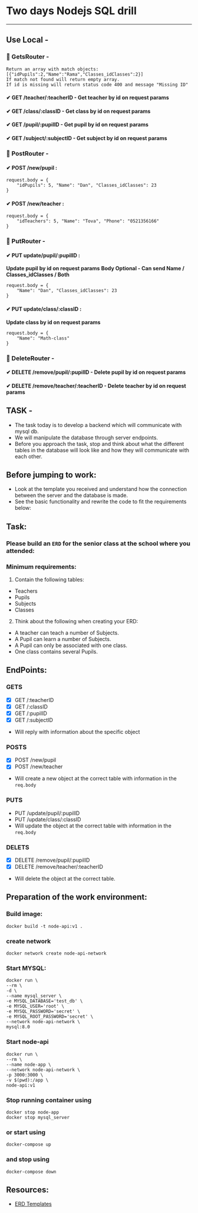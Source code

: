 # Two days Nodejs SQL drill

---

## Use Local -

### 📍 GetsRouter -

```
Return an array with match objects:
[{"idPupils":2,"Name":"Rama","Classes_idClasses":2}]
If match not found will return empty array.
If id is missing will return status code 400 and message "Missing ID"
```

#### ✔ GET /teacher/:teacherID - Get teacher by id on request params

#### ✔ GET /class/:classID - Get class by id on request params

#### ✔ GET /pupil/:pupilID - Get pupil by id on request params

#### ✔ GET /subject/:subjectID - Get subject by id on request params

### 📍 PostRouter -

#### ✔ POST /new/pupil :

```
request.body = {
    "idPupils": 5, "Name": "Dan", "Classes_idClasses": 23
}
```

#### ✔ POST /new/teacher :

```
request.body = {
    "idTeachers": 5, "Name": "Tova", "Phone": "0521356166"
}
```

### 📍 PutRouter -

#### ✔ PUT update/pupil/:pupilID :

**Update pupil by id on request params**
**Body Optional - Can send Name / Classes_idClasses / Both**

```
request.body = {
    "Name": "Dan", "Classes_idClasses": 23
}
```

#### ✔ PUT update/class/:classID :

**Update class by id on request params**

```
request.body = {
    "Name": "Math-class"
}
```

### 📍 DeleteRouter -

#### ✔ DELETE /remove/pupil/:pupilID - Delete pupil by id on request params

#### ✔ DELETE /remove/teacher/:teacherID - Delete teacher by id on request params

## TASK -

- The task today is to develop a backend which will communicate with mysql db.
- We will manipulate the database through server endpoints.
- Before you approach the task, stop and think about what the different tables in the database will look like and how they will communicate with each other.

## Before jumping to work:

- Look at the template you received and understand how the connection between the server and the database is made.
- See the basic functionality and rewrite the code to fit the requirements below:

## Task:

### Please build an `ERD` for the senior class at the school where you attended:

### Minimum requirements:

1. Contain the following tables:

- Teachers
- Pupils
- Subjects
- Classes

2. Think about the following when creating your ERD:

- A teacher can teach a number of Subjects.
- A Pupil can learn a number of Subjects.
- A Pupil can only be associated with one class.
- One class contains several Pupils.

## EndPoints:

### GETS

- [x] GET /:teacherID
- [x] GET /:classID
- [x] GET /:pupilID
- [x] GET /:subjectID
- Will reply with information about the specific object

### POSTS

- [x] POST /new/pupil
- [x] POST /new/teacher
- Will create a new object at the correct table with information in the `req.body`

### PUTS

- PUT /update/pupil/:pupilID
- PUT /update/class/:classID
- Will update the object at the correct table with information in the `req.body`

### DELETS

- [x] DELETE /remove/pupil/:pupilID
- [x] DELETE /remove/teacher/:teacherID
- Will delete the object at the correct table.

## Preparation of the work environment:

### Build image:

    docker build -t node-api:v1 .

### create network

    docker network create node-api-network

### Start MYSQL:

    docker run \
    --rm \
    -d \
    --name mysql_server \
    -e MYSQL_DATABASE='test_db' \
    -e MYSQL_USER='root' \
    -e MYSQL_PASSWORD='secret' \
    -e MYSQL_ROOT_PASSWORD='secret' \
    --network node-api-network \
    mysql:8.0

### Start node-api

    docker run \
    --rm \
    --name node-app \
    --network node-api-network \
    -p 3000:3000 \
    -v $(pwd):/app \
    node-api:v1

### Stop running container using

    docker stop node-app
    docker stop mysql_server

### or start using

    docker-compose up

### and stop using

    docker-compose down

## Resources:

- [ERD Templates](https://online.visual-paradigm.com/diagrams/templates/entity-relationship-diagram/)

```

```
